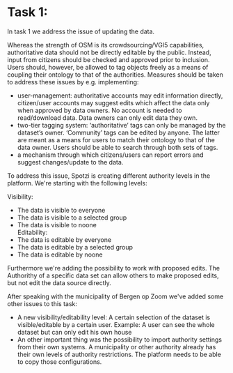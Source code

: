 # Task 1:

In task 1 we address the issue of updating the data.

Whereas the strength of OSM is its crowdsourcing/VGI5 capabilities, authoritative data should not be directly editable by the public. 
Instead, input from citizens should be checked and approved prior to inclusion. 
Users should, however, be allowed to tag objects freely as a means of coupling
their ontology to that of the authorities. Measures should be taken to address these issues by e.g. implementing:
- 	user-management: authoritative accounts may edit information directly, citizen/user accounts may suggest edits which affect the data only when approved by data owners. 
	No account is needed to read/download data. Data owners can only edit data they own.
- 	two-tier tagging system: 
	‘authoritative’ tags can only be managed by the dataset’s owner. 
	‘Community’ tags can be edited by anyone. 
	The latter are meant as a means for users to match their ontology to that of the data owner. 
	Users should be able to search through both sets of tags.
- a mechanism through which citizens/users can report errors and suggest changes/update to the data.

To address this issue, Spotzi is creating different authority levels in the platform. 
We're starting with the following levels:

Visibility:
- The data is visible to everyone
- The data is visible to a selected group
- The data is visible to noone
<br>Editability:
- The data is editable by everyone
- The data is editable by a selected group
- The data is editable by noone

Furthermore we're adding the possibility to work with proposed edits.
The Authorithy of a specific data set can allow others to make proposed edits, but not edit the data source directly.


After speaking with the municipality of Bergen op Zoom we've added some other issues to this task:
- 	A new visibility/editability level: A certain selection of the dataset is visible/editable by a certain user. 
	Example: A user can see the whole dataset but can only edit his own house
-	An other important thing was the possibility to import authority settings from their own systems. 
	A municipality or other authority already has their own levels of authority restrictions. 
	The platform needs to be able to copy those configurations.
